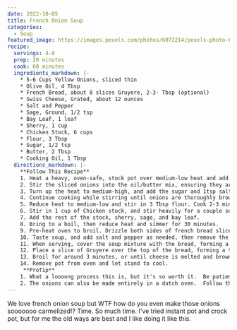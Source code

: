 ```yaml
---
date: 2022-10-05
title: French Onion Soup
categories:
  - Soup
featured_image: https://images.pexels.com/photos/6072214/pexels-photo-6072214.jpeg?auto=compress&cs=tinysrgb&w=1260&h=750&dpr=2
recipe:
  servings: 4-8
  prep: 20 minutes
  cook: 60 minutes
  ingredients_markdown: |-
    * 5-6 Cups Yellow Onions, sliced thin
    * Olive Oil, 4 Tbsp
    * French Bread, about 8 slices Gruyere, 2-3- Tbsp (optional)
    * Swiss Cheese, Grated, about 12 ounces
    * Salt and Pepper
    * Sage, Ground, 1/2 tsp
    * Bay Leaf, 1 leaf
    * Sherry, 1 cup
    * Chicken Stock, 6 cups
    * Flour, 3 Tbsp
    * Sugar, 1/2 tsp
    * Butter, 2 Tbsp
    * Cooking Oil, 1 Tbsp
  directions_markdown: |-
    **Follow This Recipe**
    1. Heat a heavy, oven-safe, stock pot over medium-low heat and add the cooking oil once the pot is hot. Melt the butter into the hot oil. 
    2. Stir the sliced onions into the oil/butter mix, ensuring they are evenly coated. Cover the stock pot and cook for around 30 minutes checking to make sure they aren't burning. Onions should be clear and very tender once finished.
    3. Turn up the heat to medium-high, and add the sugar and 1tsp salt.
    4. Continue cooking while stirring until onions are thoroughly browned (caramelized).
    5. Reduce heat to medium-low and stir in 3 Tbsp flour. Cook 2-3 minutes until flour forms a thick paste (add more butter if needed). 
    6. Stir in 1 cup of Chicken stock, and stir heavily for a couple seconds.
    7. Add the rest of the stock, sherry, sage, and bay leaf. 
    8. Bring to a boil, then reduce heat and simmer for 30 minutes.
    9. Pre-heat oven to broil. Drizzle both sides of french bread slices with olive oil, and place on a baking sheet. Cook the bread in the oven for 3 minutes on each side watching for burning.
    10. Taste soup, and add salt and pepper as needed, then remove the bay leaf.
    11. When serving, cover the soup mixture with the bread, forming a single layer bread top.
    12. Place a slice of Gruyere over the top of the bread, forming a thick layer. Drizzle melted butter or oil over the cheese, and place the bowl into the oven uncovered. 
    13. Broil for around 3 minutes, or until cheese is melted and browned.
    14. Remove pot from oven and let stand to cool.
     **ProTip**
    1. What a loooong process this is, but it's so worth it.  Be patient, melt those onions alllllll day.
    2. The onions can also be made entirely in a dutch oven.  Follow the same instructions but set the oven to 300º. Stir onions every 20-30 minutes for as long as it takes for those onions to turn translucent and brown.
---
```

We love french onion soup but WTF how do you even make those onions sooooooo carmelized!? Time. So much time. I've tried instant pot and crock pot, but for me the old ways are best and I like doing it like this.